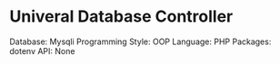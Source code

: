 # Univeral Database Controller

Database: Mysqli
Programming Style: OOP
Language: PHP
Packages: dotenv
API: None

